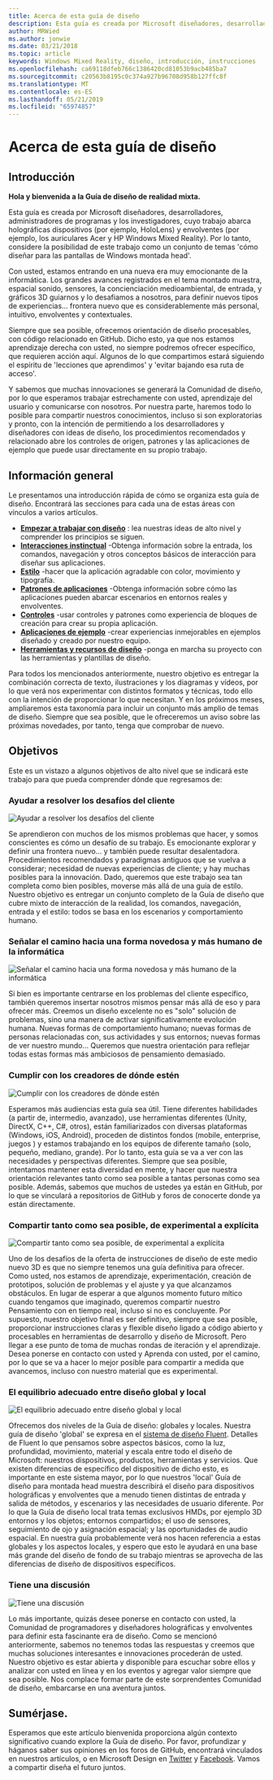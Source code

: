```yaml
---
title: Acerca de esta guía de diseño
description: Esta guía es creada por Microsoft diseñadores, desarrolladores, administradores de programas y los investigadores, cuyo trabajo abarca holográficas dispositivos (por ejemplo, HoloLens) y envolventes (por ejemplo, los auriculares Acer y HP Windows Mixed Reality).
author: MRWied
ms.author: jonwie
ms.date: 03/21/2018
ms.topic: article
keywords: Windows Mixed Reality, diseño, introducción, instrucciones
ms.openlocfilehash: ca69118dfeb766c1386420cd81053b9acb485ba7
ms.sourcegitcommit: c20563b8195c0c374a927b96708d958b127ffc8f
ms.translationtype: MT
ms.contentlocale: es-ES
ms.lasthandoff: 05/21/2019
ms.locfileid: "65974857"
---
```

# <a name="about-this-design-guidance"></a>Acerca de esta guía de diseño

## <a name="introduction"></a>Introducción

**Hola y bienvenida a la Guía de diseño de realidad mixta.**

Esta guía es creada por Microsoft diseñadores, desarrolladores, administradores de programas y los investigadores, cuyo trabajo abarca holográficas dispositivos (por ejemplo, HoloLens) y envolventes (por ejemplo, los auriculares Acer y HP Windows Mixed Reality). Por lo tanto, considere la posibilidad de este trabajo como un conjunto de temas 'cómo diseñar para las pantallas de Windows montada head'.

Con usted, estamos entrando en una nueva era muy emocionante de la informática. Los grandes avances registrados en el tema montado muestra, espacial sonido, sensores, la concienciación medioambiental, de entrada, y gráficos 3D guiarnos y lo desafiamos a nosotros, para definir nuevos tipos de experiencias... frontera nuevo que es considerablemente más personal, intuitivo, envolventes y contextuales.

Siempre que sea posible, ofrecemos orientación de diseño procesables, con código relacionado en GitHub. Dicho esto, ya que nos estamos aprendizaje derecha con usted, no siempre podremos ofrecer específico, que requieren acción aquí. Algunos de lo que compartimos estará siguiendo el espíritu de 'lecciones que aprendimos' y 'evitar bajando esa ruta de acceso'.

Y sabemos que muchas innovaciones se generará la Comunidad de diseño, por lo que esperamos trabajar estrechamente con usted, aprendizaje del usuario y comunicarse con nosotros. Por nuestra parte, haremos todo lo posible para compartir nuestros conocimientos, incluso si son exploratorias y pronto, con la intención de permitiendo a los desarrolladores y diseñadores con ideas de diseño, los procedimientos recomendados y relacionado abre los controles de origen, patrones y las aplicaciones de ejemplo que puede usar directamente en su propio trabajo.

## <a name="overview"></a>Información general

Le presentamos una introducción rápida de cómo se organiza esta guía de diseño. Encontrará las secciones para cada una de estas áreas con vínculos a varios artículos.
* **[Empezar a trabajar con diseño](mixed-reality.md)**  : lea nuestras ideas de alto nivel y comprender los principios se siguen.
* **[Interacciones instinctual](interaction-fundamentals.md)**  -Obtenga información sobre la entrada, los comandos, navegación y otros conceptos básicos de interacción para diseñar sus aplicaciones.
* **[Estilo](typography.md)**  -hacer que la aplicación agradable con color, movimiento y tipografía.
* **[Patrones de aplicaciones](types-of-mixed-reality-apps.md)**  -Obtenga información sobre cómo las aplicaciones pueden abarcar escenarios en entornos reales y envolventes.
* **[Controles](interactable-object.md)**  -usar controles y patrones como experiencia de bloques de creación para crear su propia aplicación.
* **[Aplicaciones de ejemplo](design.md#sample-apps)**  -crear experiencias inmejorables en ejemplos diseñado y creado por nuestro equipo.
* **[Herramientas y recursos de diseño](design.md#design-tools)**  -ponga en marcha su proyecto con las herramientas y plantillas de diseño.

Para todos los mencionados anteriormente, nuestro objetivo es entregar la combinación correcta de texto, ilustraciones y los diagramas y vídeos, por lo que verá nos experimentar con distintos formatos y técnicas, todo ello con la intención de proporcionar lo que necesitan. Y en los próximos meses, ampliaremos esta taxonomía para incluir un conjunto más amplio de temas de diseño. Siempre que sea posible, que le ofreceremos un aviso sobre las próximas novedades, por tanto, tenga que comprobar de nuevo.

## <a name="objectives"></a>Objetivos

Este es un vistazo a algunos objetivos de alto nivel que se indicará este trabajo para que pueda comprender dónde que regresamos de:

### <a name="help-solve-customer-challenges"></a>Ayudar a resolver los desafíos del cliente

![Ayudar a resolver los desafíos del cliente](images/500px-fix-a-broken-switch-with-hololens.jpg) <br>

Se aprendieron con muchos de los mismos problemas que hacer, y somos conscientes es cómo un desafío de su trabajo. Es emocionante explorar y definir una frontera nuevo... y también puede resultar desalentadora. Procedimientos recomendados y paradigmas antiguos que se vuelva a considerar; necesidad de nuevas experiencias de cliente; y hay muchas posibles para la innovación. Dado, queremos que este trabajo sea tan completa como bien posibles, moverse más allá de una guía de estilo. Nuestro objetivo es entregar un conjunto completo de la Guía de diseño que cubre mixto de interacción de la realidad, los comandos, navegación, entrada y el estilo: todos se basa en los escenarios y comportamiento humano. 

### <a name="point-the-way-towards-a-new-more-human-way-of-computing"></a>Señalar el camino hacia una forma novedosa y más humano de la informática

![Señalar el camino hacia una forma novedosa y más humano de la informática](images/500px-man-and-women-with-holograph-on-table.png)<br>

Si bien es importante centrarse en los problemas del cliente específico, también queremos insertar nosotros mismos pensar más allá de eso y para ofrecer más. Creemos un diseño excelente no es "solo" solución de problemas, sino una manera de activar significativamente evolución humana. Nuevas formas de comportamiento humano; nuevas formas de personas relacionadas con, sus actividades y sus entornos; nuevas formas de ver nuestro mundo... Queremos que nuestra orientación para reflejar todas estas formas más ambiciosos de pensamiento demasiado. 

### <a name="meet-creators-where-they-are"></a>Cumplir con los creadores de dónde estén

![Cumplir con los creadores de dónde estén](images/500px-creators.jpg) <br>

Esperamos más audiencias esta guía sea útil. Tiene diferentes habilidades (a partir de, intermedio, avanzado), use herramientas diferentes (Unity, DirectX, C++, C#, otros), están familiarizados con diversas plataformas (Windows, iOS, Android), proceden de distintos fondos (mobile, enterprise, juegos ) y estamos trabajando en los equipos de diferente tamaño (solo, pequeño, mediano, grande). Por lo tanto, esta guía se va a ver con las necesidades y perspectivas diferentes. Siempre que sea posible, intentamos mantener esta diversidad en mente, y hacer que nuestra orientación relevantes tanto como sea posible a tantas personas como sea posible. Además, sabemos que muchos de ustedes ya están en GitHub, por lo que se vinculará a repositorios de GitHub y foros de conocerte donde ya están directamente. 

### <a name="share-as-much-as-possible-from-experimental-to-explicit"></a>Compartir tanto como sea posible, de experimental a explícita

![Compartir tanto como sea posible, de experimental a explícita](images/500px-man-playinggame.jpg) <br>

Uno de los desafíos de la oferta de instrucciones de diseño de este medio nuevo 3D es que no siempre tenemos una guía definitiva para ofrecer. Como usted, nos estamos de aprendizaje, experimentación, creación de prototipos, solución de problemas y el ajuste y ya que alcanzamos obstáculos. En lugar de esperar a que algunos momento futuro mítico cuando tengamos que imaginado, queremos compartir nuestro Pensamiento con en tiempo real, incluso si no es concluyente. Por supuesto, nuestro objetivo final es ser definitivo, siempre que sea posible, proporcionar instrucciones claras y flexible diseño ligado a código abierto y procesables en herramientas de desarrollo y diseño de Microsoft. Pero llegar a ese punto de toma de muchas rondas de iteración y el aprendizaje. Desea ponerse en contacto con usted y Aprenda con usted, por el camino, por lo que se va a hacer lo mejor posible para compartir a medida que avancemos, incluso con nuestro material que es experimental. 

### <a name="the-right-balance-of-global-and-local-design"></a>El equilibrio adecuado entre diseño global y local

![El equilibrio adecuado entre diseño global y local](images/500px-fluentdesign.jpg) <br>

Ofrecemos dos niveles de la Guía de diseño: globales y locales. Nuestra guía de diseño 'global' se expresa en el [sistema de diseño Fluent](http://fluent.microsoft.com). Detalles de Fluent lo que pensamos sobre aspectos básicos, como la luz, profundidad, movimiento, material y escala entre todo el diseño de Microsoft: nuestros dispositivos, productos, herramientas y servicios. Que existen diferencias de específico del dispositivo de dicho esto, es importante en este sistema mayor, por lo que nuestros 'local' Guía de diseño para montada head muestra describirá el diseño para dispositivos holográficas y envolventes que a menudo tienen distintas de entrada y salida de métodos, y escenarios y las necesidades de usuario diferente. Por lo que la Guía de diseño local trata temas exclusivos HMDs, por ejemplo 3D entornos y los objetos; entornos compartidos; el uso de sensores, seguimiento de ojo y asignación espacial; y las oportunidades de audio espacial. En nuestra guía probablemente verá nos hacen referencia a estas globales y los aspectos locales, y espero que esto le ayudará en una base más grande del diseño de fondo de su trabajo mientras se aprovecha de las diferencias de diseño de dispositivos específicos.

### <a name="have-a-discussion"></a>Tiene una discusión

![Tiene una discusión](images/500px-share.jpg) <br>

Lo más importante, quizás desee ponerse en contacto con usted, la Comunidad de programadores y diseñadores holográficas y envolventes para definir esta fascinante era de diseño. Como se mencionó anteriormente, sabemos no tenemos todas las respuestas y creemos que muchas soluciones interesantes e innovaciones procederán de usted. Nuestro objetivo es estar abierta y disponible para escuchar sobre ellos y analizar con usted en línea y en los eventos y agregar valor siempre que sea posible. Nos complace formar parte de este sorprendentes Comunidad de diseño, embarcarse en una aventura juntos. 

## <a name="please-dive-in"></a>Sumérjase.

Esperamos que este artículo bienvenida proporciona algún contexto significativo cuando explore la Guía de diseño. Por favor, profundizar y háganos saber sus opiniones en los foros de GitHub, encontrará vinculados en nuestros artículos, o en Microsoft Design en [Twitter](https://twitter.com/MicrosoftDesign) y [Facebook](https://www.facebook.com/microsoftdesign/). Vamos a compartir diseña el futuro juntos.
